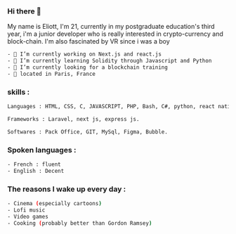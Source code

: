 ### Hi there 👋

My name is Eliott, I'm 21, currently in my postgraduate education's third year, i'm a junior developer who is really interested in crypto-currency and block-chain.
I'm also fascinated by VR since i was a boy


```bash
- 🔭 I’m currently working on Next.js and react.js
- 🌱 I’m currently learning Solidity through Javascript and Python
- 🔎 I’m currently looking for a blockchain training
- 📍 located in Paris, France
```

### skills :

```bash
Languages : HTML, CSS, C, JAVASCRIPT, PHP, Bash, C#, python, react native, .

Frameworks : Laravel, next js, express js.

Softwares : Pack Office, GIT, MySql, Figma, Bubble.
```

### Spoken languages :

```bash
- French : fluent
- English : Decent
```
### The reasons I wake up every day :

```bash
- Cinema (especially cartoons)
- Lofi music
- Video games
- Cooking (probably better than Gordon Ramsey)
```




